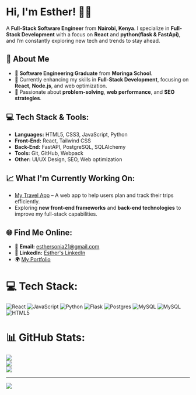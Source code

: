 # Hi, I'm Esther! 👩‍💻
A **Full-Stack Software Engineer** from **Nairobi, Kenya**. I specialize in **Full-Stack Development** with a focus on **React** and **python(flask & FastApi)**, and I’m constantly exploring new tech and trends to stay ahead.

## 🚀 About Me
- 💼 **Software Engineering Graduate** from **Moringa School**.
- 🔭 Currently enhancing my skills in **Full-Stack Development**, focusing on **React**, **Node.js**, and web optimization.
- 🎯 Passionate about **problem-solving**, **web performance**, and **SEO strategies**.

## 💻 Tech Stack & Tools:
- **Languages:** HTML5, CSS3, JavaScript, Python
- **Front-End:** React, Tailwind CSS
- **Back-End:** FastAPI, PostgreSQL, SQLAlchemy
- **Tools:** Git, GitHub, Webpack
- **Other:** UI/UX Design, SEO, Web optimization

## 📈 What I'm Currently Working On:
- [My Travel App](https://github.com/Esther-Sonia/my-travel-app) – A web app to help users plan and track their trips efficiently.
- Exploring **new front-end frameworks** and **back-end technologies** to improve my full-stack capabilities.


## 🌐 Find Me Online:
- 📧 **Email:** [esthersonia21@gmail.com](mailto:esthersonia21@gmail.com)
- 🔗 **LinkedIn:** [Esther's LinkedIn](https://www.linkedin.com/in/esther-irungu)
- 🌍 [My Portfolio ](https://esther-irungu-portfolio.vercel.app/)


# 💻 Tech Stack:
![React](https://img.shields.io/badge/react-%2320232a.svg?style=for-the-badge&logo=react&logoColor=%2361DAFB) ![JavaScript](https://img.shields.io/badge/javascript-%23323330.svg?style=for-the-badge&logo=javascript&logoColor=%23F7DF1E) ![Python](https://img.shields.io/badge/python-3670A0?style=for-the-badge&logo=python&logoColor=ffdd54) ![Flask](https://img.shields.io/badge/flask-%23000.svg?style=for-the-badge&logo=flask&logoColor=white) ![Postgres](https://img.shields.io/badge/postgres-%23316192.svg?style=for-the-badge&logo=postgresql&logoColor=white) ![MySQL](https://img.shields.io/badge/mysql-4479A1.svg?style=for-the-badge&logo=mysql&logoColor=white) ![MySQL](https://img.shields.io/badge/mysql-4479A1.svg?style=for-the-badge&logo=mysql&logoColor=white) ![HTML5](https://img.shields.io/badge/html5-%23E34F26.svg?style=for-the-badge&logo=html5&logoColor=white)
# 📊 GitHub Stats:
![](https://github-readme-stats.vercel.app/api?username=Esther-Sonia&theme=merko&hide_border=false&include_all_commits=true&count_private=false)<br/>
![](https://nirzak-streak-stats.vercel.app/?user=Esther-Sonia&theme=merko&hide_border=false)<br/>
![](https://github-readme-stats.vercel.app/api/top-langs/?username=Esther-Sonia&theme=merko&hide_border=false&include_all_commits=true&count_private=false&layout=compact)

---
[![](https://visitcount.itsvg.in/api?id=Esther-Sonia&icon=0&color=0)](https://visitcount.itsvg.in)

<!-- Proudly created with GPRM ( https://gprm.itsvg.in ) -->
